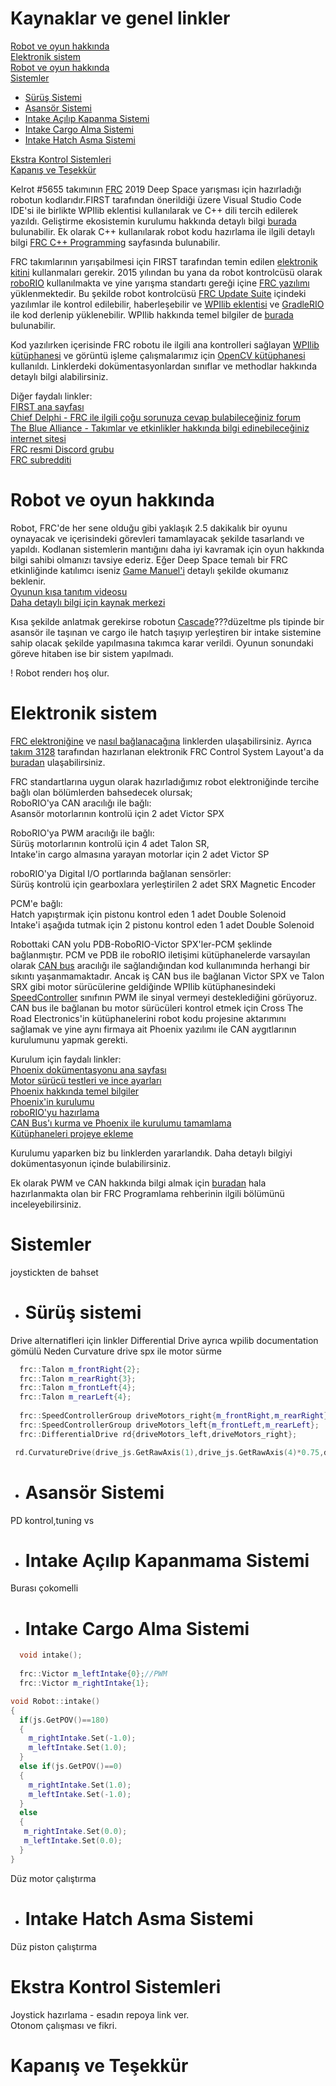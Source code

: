 # Kaynaklar ve genel linkler

[Robot ve oyun hakkında](#robot-ve-oyun-hakkında) \
[Elektronik sistem](#elektronik-sistem) \
[Robot ve oyun hakkında](#robot-ve-oyun-hakkında) \
[Sistemler](#sistemler) 
- [Sürüş Sistemi](#sürüş-sistemi) 
- [Asansör Sistemi](#asansör-sistemi) 
- [Intake Açılıp Kapanma Sistemi](#asansör-sistemi) 
- [Intake Cargo Alma Sistemi](#intake-cargo-alma-sistemi)
- [Intake Hatch Asma Sistemi](#intake-cargo-alma-sistemi) 

[Ekstra Kontrol Sistemleri](#ekstra-sistemleri) \
[Kapanış ve Teşekkür](#kapanış-ve-teşekkür) 

Kelrot #5655 takımının [FRC](https://www.firstinspires.org/robotics/frc) 2019 Deep Space yarışması için hazırladığı robotun kodlarıdır.FIRST tarafından önerildiği üzere Visual Studio Code IDE'si ile birlikte WPIlib eklentisi kullanılarak ve C++ dili tercih edilerek yazıldı. Geliştirme ekosistemin kurulumu hakkında detaylı bilgi [burada](https://wpilib.screenstepslive.com/s/currentCS/m/cpp/c/57252) bulunabilir.
 Ek olarak C++ kullanılarak robot kodu hazırlama ile ilgili  detaylı bilgi [FRC C++ Programming](https://wpilib.screenstepslive.com/s/currentCS/m/cpp) sayfasında bulunabilir.

 FRC takımlarının yarışabilmesi için FIRST tarafından temin edilen [elektronik kitini](https://wpilib.screenstepslive.com/s/currentCS/m/getting_started/l/599672-frc-control-system-hardware-overview)
 kullanmaları gerekir. 2015 yılından bu yana da robot kontrolcüsü olarak [roboRIO](file:///C:/Users/egeok/Downloads/Documents/374474a.pdf) kullanılmakta ve yine yarışma standartı gereği içine [FRC yazılımı](https://wpilib.screenstepslive.com/s/currentCS/m/getting_started/l/1009233-imaging-your-roborio) yüklenmektedir.
 Bu şekilde robot kontrolcüsü [FRC Update Suite](https://wpilib.screenstepslive.com/s/currentCS/m/cpp/l/1027499-installing-the-frc-update-suite-all-languages) içindeki yazılımlar ile kontrol edilebilir, haberleşebilir ve [WPIlib eklentisi](https://github.com/wpilibsuite/vscode-wpilib) ve [GradleRIO](https://github.com/wpilibsuite/GradleRIO) ile kod derlenip yüklenebilir. WPIlib hakkında temel bilgiler de [burada](https://wpilib.screenstepslive.com/s/currentCS/m/cpp/l/241852-what-is-wpilib) bulunabilir.

 Kod yazılırken içerisinde FRC robotu ile ilgili ana kontrolleri sağlayan [WPIlib kütüphanesi](https://first.wpi.edu/FRC/roborio/release/docs) ve görüntü işleme çalışmalarımız için [OpenCV kütüphanesi](https://docs.opencv.org/master/) kullanıldı. Linklerdeki dokümentasyonlardan sınıflar ve methodlar hakkında detaylı bilgi alabilirsiniz.
 
 Diğer faydalı linkler: \
 [FIRST ana sayfası](https://www.firstinspires.org/) \
 [Chief Delphi - FRC ile ilgili çoğu sorunuza cevap bulabileceğiniz forum](https://www.chiefdelphi.com) \
 [The Blue Alliance - Takımlar ve etkinlikler hakkında bilgi edinebileceğiniz internet sitesi](https://www.thebluealliance.com/) \
 [FRC resmi Discord grubu](https://discordapp.com/invite/frc) \
 [FRC subredditi](https://www.reddit.com/r/FRC/)

# Robot ve oyun hakkında
Robot, FRC'de her sene olduğu gibi yaklaşık 2.5 dakikalık bir oyunu oynayacak ve içerisindeki görevleri tamamlayacak şekilde tasarlandı ve yapıldı. Kodlanan sistemlerin mantığını daha iyi kavramak için oyun hakkında bilgi sahibi olmanızı tavsiye ederiz. Eğer Deep Space temalı bir FRC etkinliğinde katılımcı iseniz [Game Manuel'i](https://firstfrc.blob.core.windows.net/frc2019/Manual/2019FRCGameSeasonManual.pdf) detaylı şekilde okumanız beklenir. \
[Oyunun kısa tanıtım videosu](https://www.youtube.com/watch?v=Mew6G_og-PI) \
[Daha detaylı bilgi için kaynak merkezi](https://www.firstinspires.org/resource-library/frc/competition-manual-qa-system)

Kısa şekilde anlatmak gerekirse robotun [Cascade](https://www.instructables.com/id/Introduction-to-Manipulators/)???düzeltme pls  tipinde bir asansör ile taşınan ve cargo ile hatch taşıyıp yerleştiren bir intake sistemine sahip olacak şekilde yapılmasına takımca karar verildi. Oyunun sonundaki göreve hitaben ise bir sistem yapılmadı.

! Robot renderı hoş olur.
# Elektronik sistem
[FRC elektroniğine](https://wpilib.screenstepslive.com/s/currentCS/m/getting_started/l/599672-frc-control-system-hardware-overview) ve  [nasıl bağlanacağına](https://wpilib.screenstepslive.com/s/currentCS/m/getting_started/l/599673-wiring-the-frc-control-system) linklerden ulaşabilirsiniz. Ayrıca  [takım 3128](http://team3128.org/) tarafından hazırlanan elektronik FRC Control System Layout'a da [buradan](https://www.chiefdelphi.com/t/pic-upgraded-frc-control-system-wiring-diagram/1665280) ulaşabilirsiniz.

FRC standartlarına uygun olarak hazırladığımız robot elektroniğinde tercihe bağlı olan bölümlerden bahsedecek olursak; \
RoboRIO'ya CAN aracılığı ile bağlı: \
Asansör motorlarının kontrolü için 2 adet Victor SPX 

RoboRIO'ya PWM aracılığı ile bağlı: \
Sürüş motorlarının kontrolü için 4 adet Talon SR, \
Intake'in cargo almasına yarayan motorlar için 2 adet Victor SP

roboRIO'ya Digital I/O portlarında bağlanan sensörler:\
Sürüş kontrolü için gearboxlara yerleştirilen 2 adet SRX Magnetic Encoder

PCM'e bağlı: \
Hatch yapıştırmak için pistonu kontrol eden 1 adet Double Solenoid \
Intake'i aşağıda tutmak için 2 pistonu kontrol eden 1 adet Double Solenoid 

Robottaki CAN yolu PDB-RoboRIO-Victor SPX'ler-PCM şeklinde bağlanmıştır. PCM ve PDB ile roboRIO iletişimi kütüphanelerde varsayılan olarak [CAN bus](https://wpilib.screenstepslive.com/s/currentCS/m/java/l/599694-using-the-can-subsystem-with-the-roborio) aracılığı ile sağlandığından kod kullanımında herhangi bir sıkıntı yaşanmamaktadır. Ancak iş CAN bus ile bağlanan Victor SPX ve Talon SRX gibi motor sürücülerine geldiğinde WPIlib kütüphanesindeki [SpeedController](https://first.wpi.edu/FRC/roborio/release/docs/cpp/classfrc_1_1SpeedController.html#details) sınıfının PWM ile sinyal vermeyi desteklediğini görüyoruz. CAN bus ile bağlanan bu motor sürücüleri kontrol etmek için Cross The Road Electronics'in kütüphanelerini robot kodu projesine aktarımını sağlamak ve yine aynı firmaya ait Phoenix yazılımı ile CAN aygıtlarının kurulumunu yapmak gerekti.

Kurulum için faydalı linkler: \
[Phoenix dokümentasyonu ana sayfası](https://phoenix-documentation.readthedocs.io/en/latest/) \
[Motor sürücü testleri ve ince ayarları](https://phoenix-documentation.readthedocs.io/en/latest/ch13_MC.html) \
[Phoenix hakkında temel bilgiler](https://phoenix-documentation.readthedocs.io/en/latest/ch03_PrimerPhoenixSoft.html) \
[Phoenix'in kurulumu](https://phoenix-documentation.readthedocs.io/en/latest/ch05_PrepWorkstation.html) \
[roboRIO'yu hazırlama](https://phoenix-documentation.readthedocs.io/en/latest/ch06_PrepRobot.html) \
[CAN Bus'ı kurma ve Phoenix ile kurulumu tamamlama](https://phoenix-documentation.readthedocs.io/en/latest/ch08_BringUpCAN.html) \
[Kütüphaneleri projeye ekleme](https://phoenix-documentation.readthedocs.io/en/latest/ch05a_CppJava.html) 

Kurulumu yaparken biz bu linklerden yararlandık. Daha detaylı bilgiyi dokümentasyonun içinde bulabilirsiniz.
 
 Ek olarak PWM ve CAN hakkında bilgi almak için [buradan](https://alex-spataru.gitbooks.io/frc-robot-programming/content/Book/Chapters/1.3.html) hala hazırlanmakta olan bir FRC Programlama rehberinin ilgili bölümünü inceleyebilirsiniz.
# Sistemler
joystickten de bahset
- # Sürüş sistemi
Drive alternatifleri için linkler Differential Drive ayrıca wpilib documentation gömülü
Neden Curvature drive
spx ile motor sürme
```cpp
  frc::Talon m_frontRight{2};
  frc::Talon m_rearRight{3};
  frc::Talon m_frontLeft{4};
  frc::Talon m_rearLeft{4};
  
  frc::SpeedControllerGroup driveMotors_right{m_frontRight,m_rearRight}; 
  frc::SpeedControllerGroup driveMotors_left{m_frontLeft,m_rearLeft};
  frc::DifferentialDrive rd{driveMotors_left,driveMotors_right};
```
```cpp
 rd.CurvatureDrive(drive_js.GetRawAxis(1),drive_js.GetRawAxis(4)*0.75,drive_js.GetRawAxis(7)); 
```

- # Asansör Sistemi
PD kontrol,tuning vs
- # Intake Açılıp Kapanmama Sistemi
Burası çokomelli
- # Intake Cargo Alma Sistemi

```cpp
  void intake();
  
  frc::Victor m_leftIntake{0};//PWM
  frc::Victor m_rightIntake{1};
```
```cpp
void Robot::intake()
{
  if(js.GetPOV()==180)
  {
    m_rightIntake.Set(-1.0);
    m_leftIntake.Set(1.0);
  }
  else if(js.GetPOV()==0)
  {
    m_rightIntake.Set(1.0);
    m_leftIntake.Set(-1.0);
  } 
  else
  {
   m_rightIntake.Set(0.0);
   m_leftIntake.Set(0.0);
  } 
}
```

Düz motor çalıştırma
- # Intake Hatch Asma Sistemi

Düz piston çalıştırma
# Ekstra Kontrol Sistemleri
Joystick hazırlama - esadın repoya link ver. \
Otonom çalışması ve fikri.

# Kapanış ve Teşekkür

